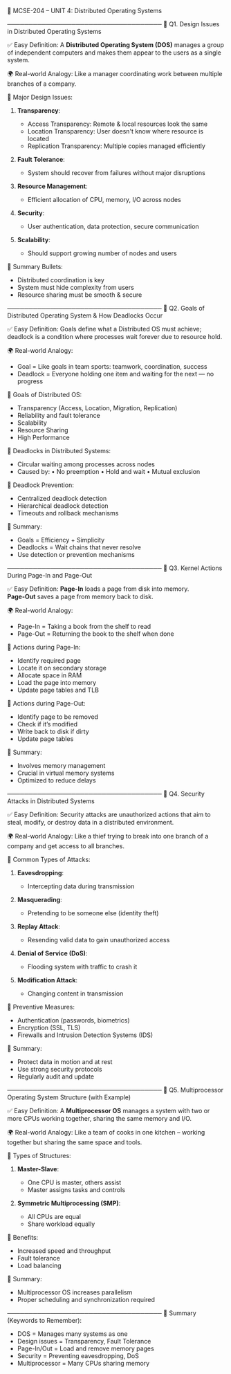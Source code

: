 📘 MCSE-204 – UNIT 4: Distributed Operating Systems

────────────────────────────────────
🔶 Q1. Design Issues in Distributed Operating Systems

✅ Easy Definition:
A **Distributed Operating System (DOS)** manages a group of independent computers and makes them appear to the users as a single system.

🌍 Real-world Analogy:
Like a manager coordinating work between multiple branches of a company.

📌 Major Design Issues:

1. **Transparency**:
   - Access Transparency: Remote & local resources look the same
   - Location Transparency: User doesn't know where resource is located
   - Replication Transparency: Multiple copies managed efficiently

2. **Fault Tolerance**:
   - System should recover from failures without major disruptions

3. **Resource Management**:
   - Efficient allocation of CPU, memory, I/O across nodes

4. **Security**:
   - User authentication, data protection, secure communication

5. **Scalability**:
   - Should support growing number of nodes and users

📌 Summary Bullets:
- Distributed coordination is key
- System must hide complexity from users
- Resource sharing must be smooth & secure

────────────────────────────────────
🔶 Q2. Goals of Distributed Operating System & How Deadlocks Occur

✅ Easy Definition:
Goals define what a Distributed OS must achieve; deadlock is a condition where processes wait forever due to resource hold.

🌍 Real-world Analogy:
- Goal = Like goals in team sports: teamwork, coordination, success
- Deadlock = Everyone holding one item and waiting for the next — no progress

📌 Goals of Distributed OS:
- Transparency (Access, Location, Migration, Replication)
- Reliability and fault tolerance
- Scalability
- Resource Sharing
- High Performance

📌 Deadlocks in Distributed Systems:
- Circular waiting among processes across nodes
- Caused by:
  • No preemption
  • Hold and wait
  • Mutual exclusion

📌 Deadlock Prevention:
- Centralized deadlock detection
- Hierarchical deadlock detection
- Timeouts and rollback mechanisms

📌 Summary:
- Goals = Efficiency + Simplicity
- Deadlocks = Wait chains that never resolve
- Use detection or prevention mechanisms

────────────────────────────────────
🔶 Q3. Kernel Actions During Page-In and Page-Out

✅ Easy Definition:
**Page-In** loads a page from disk into memory.  
**Page-Out** saves a page from memory back to disk.

🌍 Real-world Analogy:
- Page-In = Taking a book from the shelf to read
- Page-Out = Returning the book to the shelf when done

📌 Actions during Page-In:
- Identify required page
- Locate it on secondary storage
- Allocate space in RAM
- Load the page into memory
- Update page tables and TLB

📌 Actions during Page-Out:
- Identify page to be removed
- Check if it’s modified
- Write back to disk if dirty
- Update page tables

📌 Summary:
- Involves memory management
- Crucial in virtual memory systems
- Optimized to reduce delays

────────────────────────────────────
🔶 Q4. Security Attacks in Distributed Systems

✅ Easy Definition:
Security attacks are unauthorized actions that aim to steal, modify, or destroy data in a distributed environment.

🌍 Real-world Analogy:
Like a thief trying to break into one branch of a company and get access to all branches.

📌 Common Types of Attacks:
1. **Eavesdropping**:
   - Intercepting data during transmission

2. **Masquerading**:
   - Pretending to be someone else (identity theft)

3. **Replay Attack**:
   - Resending valid data to gain unauthorized access

4. **Denial of Service (DoS)**:
   - Flooding system with traffic to crash it

5. **Modification Attack**:
   - Changing content in transmission

📌 Preventive Measures:
- Authentication (passwords, biometrics)
- Encryption (SSL, TLS)
- Firewalls and Intrusion Detection Systems (IDS)

📌 Summary:
- Protect data in motion and at rest
- Use strong security protocols
- Regularly audit and update

────────────────────────────────────
🔶 Q5. Multiprocessor Operating System Structure (with Example)

✅ Easy Definition:
A **Multiprocessor OS** manages a system with two or more CPUs working together, sharing the same memory and I/O.

🌍 Real-world Analogy:
Like a team of cooks in one kitchen – working together but sharing the same space and tools.

📌 Types of Structures:
1. **Master-Slave**:
   - One CPU is master, others assist
   - Master assigns tasks and controls

2. **Symmetric Multiprocessing (SMP)**:
   - All CPUs are equal
   - Share workload equally

📌 Benefits:
- Increased speed and throughput
- Fault tolerance
- Load balancing

📌 Summary:
- Multiprocessor OS increases parallelism
- Proper scheduling and synchronization required

────────────────────────────────────
📝 Summary (Keywords to Remember):
- DOS = Manages many systems as one
- Design issues = Transparency, Fault Tolerance
- Page-In/Out = Load and remove memory pages
- Security = Preventing eavesdropping, DoS
- Multiprocessor = Many CPUs sharing memory
